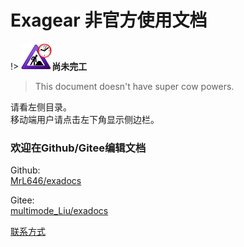 # Exagear 非官方使用文档

!> **![](ConstructionClock.png)尚未完工**  

> This document doesn't have super cow powers.

请看左侧目录。  
移动端用户请点击左下角显示侧边栏。  

### 欢迎在Github/Gitee编辑文档

Github:  
[MrL646/exadocs](https://github.com/MrL646/exadocs)  

Gitee:  
[multimode_Liu/exadocs](https://gitee.com/mrliu646/exadocs)  

[联系方式](/contact_me.md ':include')